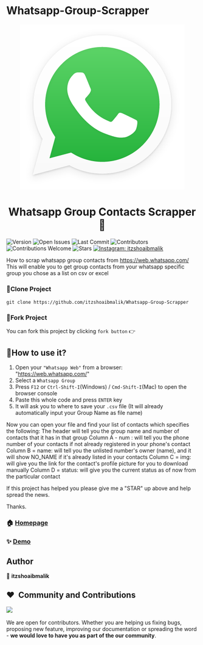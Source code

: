 # Whatsapp-Group-Scrapper
<p align="center">
  <a href="https://www.situmorang.com">
    <img src="./WhatsApp.png">
    </a>
</p>  
<h1 align="center">Whatsapp Group Contacts Scrapper 👋</h1>
<p>
  <img alt="Version" src="https://img.shields.io/badge/version-0.1-blue.svg?cacheSeconds=2592000" />
  <img alt="Open Issues" src="https://img.shields.io/github/issues-raw/situmorang-com/Whatsapp-Group-Contacts-Scraper" />
  <img alt="Last Commit" src="https://img.shields.io/github/last-commit/situmorang-com/Whatsapp-Group-Contacts-Scraper" />
  <img alt="Contributors" src="https://img.shields.io/badge/all_contributors-26-orange.svg?style=flat-square" />
  <img alt="Contributions Welcome" src="https://img.shields.io/badge/contributions-welcome-brightgreen.svg?" />
  <img alt="Stars" src="https://img.shields.io/github/stars/situmorang-com/Whatsapp-Group-Contacts-Scraper?style=social" />
  <a href="https://twitter.com/edmund7s" target="_blank">
    <img alt="Instagram: itzshoaibmalik" src="https://img.shields.io/instagram/follow/itzshoaibmalik.svg?style=social" />
  </a>
 
</p>

How to scrap whatsapp group contacts from https://web.whatsapp.com/
This will enable you to get group contacts from your whatsapp specific group you chose as a list on csv or excel

### 👯Clone Project
```shell
git clone https://github.com/itzshoaibmalik/Whatsapp-Group-Scrapper
```
### 🍴Fork Project
You can fork this project by clicking `fork button` 👉

## 🚀How to use it?
1. Open your `"Whatsapp Web"` from a browser: "https://web.whatsapp.com/"
2. Select a `Whatsapp Group`
3. Press `F12` or `Ctrl-Shift-I`(Windows) / `Cmd-Shift-I`(Mac) to open the browser console
4. Paste this whole code and press `ENTER` key
5. It will ask you to where to save your `.csv` file (It will already automatically input your Group Name as file name)

Now you can open your file and find your list of contacts which specifies the following:
The header will tell you the group name and number of contacts that it has in that group
Column A - num : will tell you the phone number of your contacts if not already registered in your phone's contact
Column B = name: will tell you the unlisted number's owner (name), and it will show NO_NAME if it's already listed in your contacts
Column C = img: will give you the link for the contact's profile picture for you to download manually
Column D = status: will give you the current status as of now from the particular contact

If this project has helped you please give me a "STAR" up above and help spread the news.

Thanks.


### 🏠 [Homepage](https://github.com/itzshoaibmalik)

### ✨ [Demo](https://web.whatsapp.com)

## Author
👤 **itzshoaibmalik**

## ❤️&nbsp; Community and Contributions
<a href="https://github.com/situmorang-com/Whatsapp-Group-Contacts-Scraper/graphs/contributors">
  <img src="https://contributors-img.web.app/image?repo=situmorang-com/Whatsapp-Group-Contacts-Scraper" />
</a>

We are open for contributors. Whether you are helping us fixing bugs, proposing new feature, improving our documentation or spreading the word - **we would love to have you as part of the our community**.
